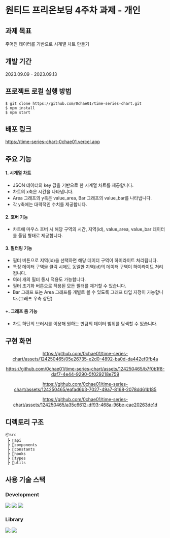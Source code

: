 # 원티드 프리온보딩 4주차 과제 - 개인

## 과제 목표

주어진 데이터를 기반으로 시계열 차트 만들기

## 개발 기간

2023.09.09 - 2023.09.13

## 프로젝트 로컬 실행 방법

```
$ git clone https://github.com/0chae01/time-series-chart.git
$ npm install
$ npm start
```

## 배포 링크

https://time-series-chart-0chae01.vercel.app

## 주요 기능

#### 1. 시계열 차트

- JSON 데이터의 key 값을 기반으로 한 시계열 차트를 제공합니다.
- 차트의 x축은 시간을 나타냅니다.
- Area 그래프의 y축은 value_area, Bar 그래프의 value_bar를 나타냅니다.
- 각 y축에는 대략적인 수치를 제공합니다.

#### 2. 호버 기능

- 차트에 마우스 호버 시 해당 구역의 시간, 지역(id), value_area, value_bar 데이터를 툴팁 형태로 제공합니다.

#### 3. 필터링 기능

- 필터 버튼으로 지역(id)을 선택하면 해당 데이터 구역이 하이라이트 처리됩니다.
- 특정 데이터 구역을 클릭 시에도 동일한 지역(id)의 데이터 구역이 하이라이트 처리됩니다.
- 여러 개의 필터 동시 적용도 가능합니다.
- 필터 초기화 버튼으로 적용된 모든 필터를 제거할 수 있습니다.
- Bar 그래프 또는 Area 그래프를 개별로 볼 수 있도록 그래프 타입 지정이 가능합니다.(그래프 우측 상단)

#### +. 그래프 줌 기능

- 차트 하단의 브러시를 이용해 원하는 만큼의 데이터 범위를 탐색할 수 있습니다.

## 구현 화면

<div align="center">
  
https://github.com/0chae01/time-series-chart/assets/124250465/05e26735-e2d0-4892-ba0d-da442ef0fb4a

https://github.com/0chae01/time-series-chart/assets/124250465/b7f0b1f8-daf7-4e44-9290-5f029218e759

https://github.com/0chae01/time-series-chart/assets/124250465/eafad6b3-7027-49a7-8168-2078dd61b185

https://github.com/0chae01/time-series-chart/assets/124250465/a35c6612-df93-468a-96be-cae20263de1d

</div>

## 디렉토리 구조

```
📦src
 ┣ 📂api
 ┣ 📂components
 ┣ 📂constants
 ┣ 📂hooks
 ┣ 📂types
 ┣ 📂utils
```

## 사용 기술 스택

### Development

<img src="https://img.shields.io/badge/JavaScript-F7DF1E?style=for-the-badge&logo=Javascript&logoColor=white"> <img src="https://img.shields.io/badge/TypeScript-3178C6?style=for-the-badge&logo=TypeScript&logoColor=white">
<img src="https://img.shields.io/badge/React-61DAFB?style=for-the-badge&logo=React&logoColor=white">

### Library

  <img src="https://img.shields.io/badge/React Router Dom-F44250?style=for-the-badge&logo=reactrouter&logoColor=white">  <img src="https://img.shields.io/badge/recharts-22b5bf?style=for-the-badge&logo=code.id&logoColor=white">
